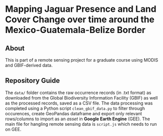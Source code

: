 # Mapping Jaguar Presence and Land Cover Change over time around the Mexico-Guatemala-Belize Border

## About
This is part of a remote sensing project for a graduate course using MODIS and GBIF-derived data. 

## Repository Guide

The `data/` folder contains the raw occurrence records (in .txt format) as downloaded from the Global Biodiversity Information Facility (GBIF) as well as the processed records, saved as a CSV file. The data processing was completed using a Python script `clean_gbif_data.py` to filter through occurences, create GeoPandas dataframe and export only relevant rows/columns to import as an _asset_ in __Google Earth Engine__ (GEE). The main file for hangling remote sensing data is `script.js` which needs to run on GEE.
